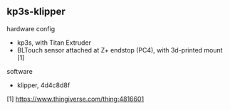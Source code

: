 ## kp3s-klipper

hardware config
 - kp3s, with Titan Extruder
 - BLTouch sensor attached at Z+ endstop (PC4), with 3d-printed mount [1]

software
 - klipper, 4d4c8d8f


[1] https://www.thingiverse.com/thing:4816601
